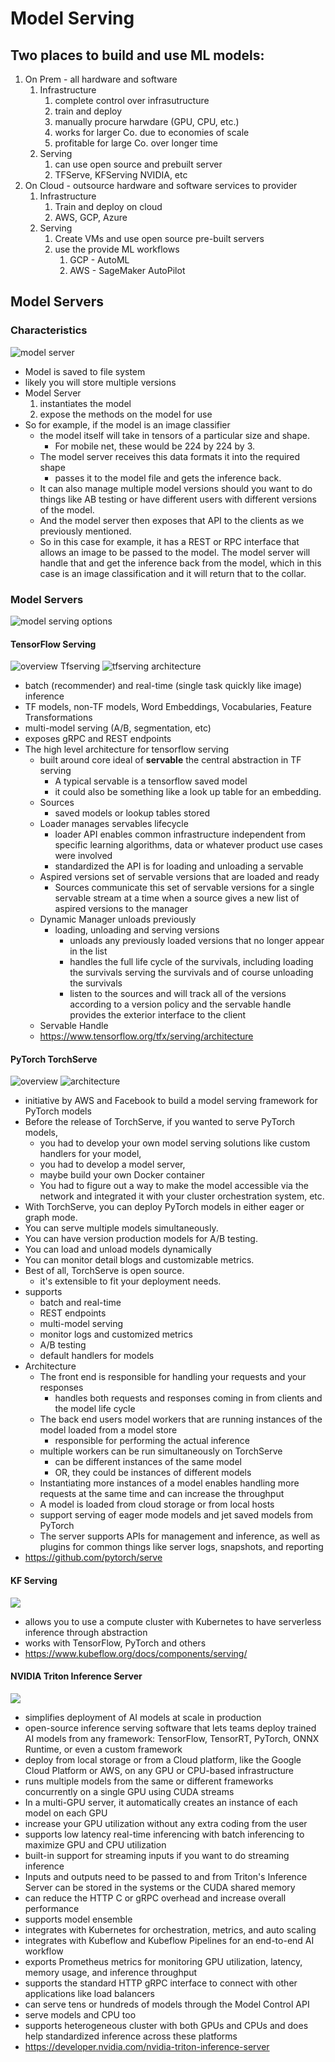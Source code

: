# Model Serving

## Two places to build and use ML models:

1. On Prem - all hardware and software
   1. Infrastructure
      1. complete control over infrasutructure
      2. train and deploy
      3. manually procure harwdare (GPU, CPU, etc.)
      4. works for larger Co. due to economies of scale
      5. profitable for large Co. over longer time
   2. Serving
      1. can use open source and prebuilt server
      2. TFServe, KFServing NVIDIA, etc
2. On Cloud - outsource hardware and software services to provider
   1. Infrastructure
      1. Train and deploy on cloud
      2. AWS, GCP, Azure
   2. Serving
      1. Create VMs and use open source pre-built servers
      2. use the provide ML workflows
         1. GCP - AutoML
         2. AWS - SageMaker AutoPilot

## Model Servers

### Characteristics

![model server](/assets/model-server.png)

- Model is saved to file system
- likely you will store multiple versions
- Model Server
  1. instantiates the model
  2. expose the methods on the model for use
- So for example, if the model is an image classifier
  - the model itself will take in tensors of a particular size and shape.
    - For mobile net, these would be 224 by 224 by 3.
  - The model server receives this data formats it into the required shape
    - passes it to the model file and gets the inference back.
  - It can also manage multiple model versions should you want to do things like AB testing or have different users with different versions of the model.
  - And the model server then exposes that API to the clients as we previously mentioned.
  - So in this case for example, it has a REST or RPC interface that allows an image to be passed to the model. The model server will handle that and get the inference back from the model, which in this case is an image classification and it will return that to the collar.

### Model Servers

![model serving options](/assets/model-server-options.png)

#### TensorFlow Serving

![overview Tfserving](/assets/tfserving.png)
![tfserving architecture](/assets/tfserving-arch.png)

- batch (recommender) and real-time (single task quickly like image) inference
- TF models, non-TF models, Word Embeddings, Vocabularies, Feature Transformations
- multi-model serving (A/B, segmentation, etc)
- exposes gRPC and REST endpoints
- The high level architecture for tensorflow serving
  - built around core ideal of **servable** the central abstraction in TF serving
    - A typical servable is a tensorflow saved model
    - it could also be something like a look up table for an embedding.
  - Sources
    - saved models or lookup tables stored
  - Loader manages servables lifecycle
    - loader API enables common infrastructure independent from specific learning algorithms, data or whatever product use cases were involved
    - standardized the API is for loading and unloading a servable
  - Aspired versions set of servable versions that are loaded and ready
    - Sources communicate this set of servable versions for a single servable stream at a time when a source gives a new list of aspired versions to the manager
  - Dynamic Manager unloads previously
    - loading, unloading and serving versions
      - unloads any previously loaded versions that no longer appear in the list
      - handles the full life cycle of the survivals, including loading the survivals serving the survivals and of course unloading the survivals
      - listen to the sources and will track all of the versions according to a version policy and the servable handle provides the exterior interface to the client
  - Servable Handle
  - https://www.tensorflow.org/tfx/serving/architecture

#### PyTorch TorchServe

![overview](/assets/pytorchserve.png)
![architecture](/assets/pytorch-server-arch.png)

- initiative by AWS and Facebook to build a model serving framework for PyTorch models
- Before the release of TorchServe, if you wanted to serve PyTorch models,
  - you had to develop your own model serving solutions like custom handlers for your model,
  - you had to develop a model server,
  - maybe build your own Docker container
  - You had to figure out a way to make the model accessible via the network and integrated it with your cluster orchestration system, etc.
- With TorchServe, you can deploy PyTorch models in either eager or graph mode.
- You can serve multiple models simultaneously.
- You can have version production models for A/B testing.
- You can load and unload models dynamically
- You can monitor detail blogs and customizable metrics.
- Best of all, TorchServe is open source.
  - it's extensible to fit your deployment needs.
- supports
  - batch and real-time
  - REST endpoints
  - multi-model serving
  - monitor logs and customized metrics
  - A/B testing
  - default handlers for models
- Architecture
  - The front end is responsible for handling your requests and your responses
    - handles both requests and responses coming in from clients and the model life cycle
  - The back end users model workers that are running instances of the model loaded from a model store
    - responsible for performing the actual inference
  - multiple workers can be run simultaneously on TorchServe
    - can be different instances of the same model
    - OR, they could be instances of different models
  - Instantiating more instances of a model enables handling more requests at the same time and can increase the throughput
  - A model is loaded from cloud storage or from local hosts
  - support serving of eager mode models and jet saved models from PyTorch
  - The server supports APIs for management and inference, as well as plugins for common things like server logs, snapshots, and reporting
- https://github.com/pytorch/serve

#### KF Serving

![](/assets/kfserving.png)

- allows you to use a compute cluster with Kubernetes to have serverless inference through abstraction
- works with TensorFlow, PyTorch and others
- https://www.kubeflow.org/docs/components/serving/

#### NVIDIA Triton Inference Server

![](/assets/nvidia-triton.png)

- simplifies deployment of AI models at scale in production
- open-source inference serving software that lets teams deploy trained AI models from any framework: TensorFlow, TensorRT, PyTorch, ONNX Runtime, or even a custom framework
- deploy from local storage or from a Cloud platform, like the Google Cloud Platform or AWS, on any GPU or CPU-based infrastructure
- runs multiple models from the same or different frameworks concurrently on a single GPU using CUDA streams
- In a multi-GPU server, it automatically creates an instance of each model on each GPU
- increase your GPU utilization without any extra coding from the user
- supports low latency real-time inferencing with batch inferencing to maximize GPU and CPU utilization
- built-in support for streaming inputs if you want to do streaming inference
- Inputs and outputs need to be passed to and from Triton's Inference Server can be stored in the systems or the CUDA shared memory
- can reduce the HTTP C or gRPC overhead and increase overall performance
- supports model ensemble
- integrates with Kubernetes for orchestration, metrics, and auto scaling
- integrates with Kubeflow and Kubeflow Pipelines for an end-to-end AI workflow
- exports Prometheus metrics for monitoring GPU utilization, latency, memory usage, and inference throughput
- supports the standard HTTP gRPC interface to connect with other applications like load balancers
- can serve tens or hundreds of models through the Model Control API
- serve models and CPU too
- supports heterogeneous cluster with both GPUs and CPUs and does help standardized inference across these platforms
- https://developer.nvidia.com/nvidia-triton-inference-server
